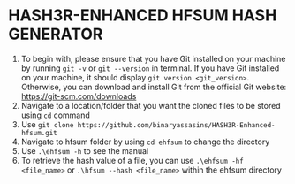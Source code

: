 # HASH3R-ENHANCED HFSUM HASH GENERATOR

1. To begin with, please ensure that you have Git installed on your machine by running `git -v` or `git --version` in terminal. If you have Git installed on your machine, it should display `git version <git_version>`. Otherwise, you can download and install Git from the official Git website: https://git-scm.com/downloads
2. Navigate to a location/folder that you want the cloned files to be stored using `cd` command
3. Use `git clone https://github.com/binaryassasins/HASH3R-Enhanced-hfsum.git`
4. Navigate to hfsum folder by using `cd ehfsum` to change the directory
5. Use `.\ehfsum -h` to see the manual
6. To retrieve the hash value of a file, you can use `.\ehfsum -hf <file_name>` or `.\hfsum --hash <file_name>` within the ehfsum directory